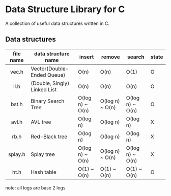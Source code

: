 # Data Structure Library for C
A collection of useful data structures written in C.

## Data structures
| file name | data structure name | insert | remove | search | state |
|:---------:|---------------------|--------|--------|--------|-------|
| vec.h | Vector(Double-Ended Queue) | O(n) | O(n) | O(1) | O |
| ll.h | (Double, Singly) Linked List | O(n) | O(n) | O(n) | O |
| bst.h | Binary Search Tree | O(log n) ~ O(n) | O(log n) ~ O(n) | O(log n) ~ O(n) | O |
| avl.h | AVL tree | O(log n) | O(log n) | O(log n) | X |
| rb.h | Red-Black tree | O(log n) | O(log n) | O(log n) | X |
| splay.h | Splay tree | O(log n) ~ O(n) | O(log n) ~ O(n) | O(log n) ~ O(n) | X |
| ht.h | Hash table | O(1) ~ O(n) | O(1) ~ O(n) | O(1) ~ O(n) | O |

note: all logs are base 2 logs
